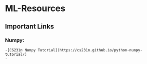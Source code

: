 # ML-Resources

## Important Links

### Numpy:
    -[CS231n Numpy Tutorial](https://cs231n.github.io/python-numpy-tutorial/)
    -
